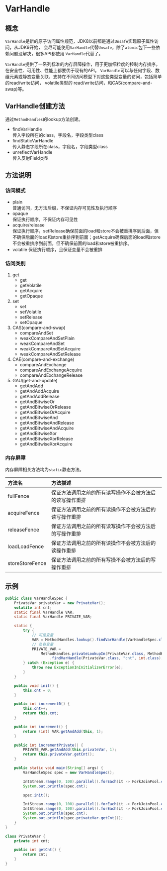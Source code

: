 # VarHandle

## 概念
`VarHandle`是新的原子访问属性规范，JDK8以前都是通过`Unsafe`实现原子属性访问，从JDK9开始，
会尽可能使用`VarHandle`代替`Unsafe`，除了`atomic`包下一些依赖问题没解决，很多API都使用
`VarHandle`代替了。

`VarHandle`提供了一系列标准的内存屏障操作，用于更加细粒度的控制内存排序。在安全性、可用性、性能上都要优于现有的API。
`VarHandle`可以与任何字段、数组元素或静态变量关联，支持在不同访问模型下对这些类型变量的访问，包括简单的read/write访问，
volatile类型的 read/write访问，和CAS(compare-and-swap)等。

## VarHandle创建方法

通过`MethodHandles`的lookup方法创建。

- findVarHandle  
传入字段所在的class，字段名，字段类型class
- findStaticVarHandle  
传入静态字段所在class，字段名，字段类型class
- unreflectVarHandle  
传入反射Field类型

## 方法说明

### 访问模式
- plain  
普通访问，无方法后缀，不保证内存可见性及执行顺序
- opaque  
保证执行顺序，不保证内存可见性
- acquire/release  
保证执行顺序，setRelease确保前面的load和store不会被重排序到后面，但不确保后面的load和store重排序到前面；getAcquire确保后面的load和store不会被重排序到前面，但不确保前面的load和store被重排序。
- volatile
保证执行顺序，且保证变量不会被重排

### 访问类别
1. get
   - get
   - getVolatile
   - getAcquire
   - getOpaque
2. set
   - set
   - setVolatile
   - setRelease
   - setOpaque
3. CAS(compare-and-swap)
   - compareAndSet
   - weakCompareAndSetPlain
   - weakCompareAndSet
   - weakCompareAndSetAcquire
   - weakCompareAndSetRelease
4. CAE(compare-and-exchange)
   - compareAndExchange
   - compareAndExchangeAcquire
   - compareAndExchangeRelease
5. GAU(get-and-update)
   - getAndAdd
   - getAndAddAcquire
   - getAndAddRelease
   - getAndBitwiseOr
   - getAndBitwiseOrRelease
   - getAndBitwiseOrAcquire
   - getAndBitwiseAnd
   - getAndBitwiseAndRelease
   - getAndBitwiseAndAcquire
   - getAndBitwiseXor
   - getAndBitwiseXorRelease
   - getAndBitwiseXorAcquire

### 内存屏障

内存屏障相关方法均为`static`静态方法。

| 方法名             | 方法描述                         |
|:----------------|:-----------------------------|
| fullFence       | 保证方法调用之前的所有读写操作不会被方法后的读写操作重排 |
| acquireFence    | 保证方法调用之前的所有读操作不会被方法后的读写操作重排  |
| releaseFence    | 保证方法调用之前的所有读写操作不会被方法后的写操作重排  |
| loadLoadFence   | 保证方法调用之前的所有读操作不会被方法后的读操作重排   |
| storeStoreFence | 保证方法调用之前的所有写操不会被方法后的写操作重排    |

## 示例

```java
public class VarHandleSpec {
    PrivateVar privateVar = new PrivateVar();
    volatile int cnt;
    static final VarHandle VAR;
    static final VarHandle PRIVATE_VAR;

    static {
        try {
            // 可见变量
            VAR = MethodHandles.lookup().findVarHandle(VarHandleSpec.class, "cnt", int.class);
            // 私有变量
            PRIVATE_VAR =
                MethodHandles.privateLookupIn(PrivateVar.class, MethodHandles.lookup())
                    .findVarHandle(PrivateVar.class, "cnt", int.class);
        } catch (Exception e) {
            throw new ExceptionInInitializerError(e);
        }
    }

    public void init() {
        this.cnt = 0;
    }

    public int increment0() {
        this.cnt++;
        return this.cnt;
    }

    public int increment() {
        return (int) VAR.getAndAdd(this, 1);
    }

    public int incrementPrivate() {
        PRIVATE_VAR.getAndAdd(this.privateVar, 1);
        return this.privateVar.getCnt();
    }

    public static void main(String[] args) {
        VarHandleSpec spec = new VarHandleSpec();

        IntStream.range(0, 100).parallel().forEach(it -> ForkJoinPool.commonPool().execute(spec::increment0));
        System.out.println(spec.cnt);

        spec.init();

        IntStream.range(0, 100).parallel().forEach(it -> ForkJoinPool.commonPool().execute(spec::increment));
        IntStream.range(0, 100).parallel().forEach(it -> ForkJoinPool.commonPool().execute(spec::incrementPrivate));
        System.out.println(spec.cnt);
        System.out.println(spec.privateVar.getCnt());
    }
}

class PrivateVar {
    private int cnt;

    public int getCnt() {
        return cnt;
    }
}
```